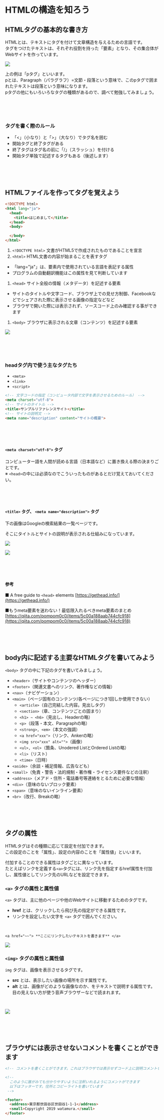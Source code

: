# HTMLの構造を知ろう

## HTMLタグの基本的な書き方

HTMLとは、テキストにタグを付けて文章構造を与えるための言語です。  
タグをつけたテキストは、それぞれ役割を持った「要素」となり、その集合体がWebサイトを作っています。

![](https://laro.jp/wp-content/uploads/2019/11/lesson-html-structure1.png)

上の例は「pタグ」といいます。  
pとは、Paragraph（パラグラフ）=文節・段落という意味で、このpタグで囲まれたテキストは段落という意味になります。  
pタグの他にもいろいろなタグの種類があるので、調べて勉強してみましょう。  

<br><br><br>

### タグを書く際のルール
- 「<」（小なり）と「>」（大なり）でタグ名を囲む
- 開始タグと終了タグがある
- 終了タグはタグ名の前に「/」（スラッシュ）を付ける
- 開始タグ単独で記述するタグもある（後述します）

<br><br><br>

##  HTMLファイルを作ってタグを覚えよう

```html
<!DOCTYPE html>
<html lang="ja">
  <head>
    <title>はじめまして</title>
  </head>
  <body>
    
  </body>
</html>
```

1. ```<!DOCTYPE html>``` 文書がHTML5で作成されたものであることを宣言
1. ```<html>``` HTML文書の内容が始まることを表すタグ
  - 「lang="ja"」は、要素内で使用されている言語を表記する属性
  - プログラムの自動翻訳機能はこの属性を見て判断しています
1. ```<head>``` サイト全般の情報（メタデータ）を記述する要素
  - サイトのタイトルや文字コード、ブラウザ上での見せ方制御、Facebookなどでシェアされた際に表示させる画像の指定などなど
  - ブラウザで開いた際には表示されず、ソースコード上のみ確認する事ができます
1. ```<body>``` ブラウザに表示される文章（コンテンツ）を記述する要素

![](https://laro.jp/wp-content/uploads/2019/11/lesson-html-structure4.png)

<br><br><br>

### headタグ内で使う主なタグたち

- ```<meta>```
- ```<link>```
- ```<script>```

```html
<!-- 文字コードの指定（コンピュータ内部で文字を表示させるためのルール） -->
<meta charset="utf-8">
<!-- サイトのタイトル -->
<title>サンプルリファレンスサイト</title>
<!-- サイトの説明文 -->
<meta name="description" content="サイトの概要">
```

<br><br><br>

#### ```<meta charset="utf-8">``` タグ
コンピューター語を人間が読める言語（日本語など）に置き換える際の決まりごとです。  
※ ```<head>```の中には必須なのでこういったものがあるとだけ覚えておいてください。

<br><br><br>

#### ```<title>``` タグ、 ```<meta name="description">``` タグ

下の画像はGoogleの検索結果の一覧ページです。  

そこにタイトルとサイトの説明が表示される仕組みになっています。

![](https://laro.jp/wp-content/uploads/2019/11/lesson-html-structure2.png)

![](https://laro.jp/wp-content/uploads/2019/11/lesson-html-structure3.png)

<br><br><br>

#### 参考
■ A free guide to ```<head>``` elements
[https://gethead.info/](https://gethead.info/)
  
■もうmeta要素を迷わない！最低限入れるべきmeta要素のまとめ
[https://qiita.com/pompom0c0/items/5c00a188aab744cfc918](https://qiita.com/pompom0c0/items/5c00a188aab744cfc918)

<br><br><br>

## body内に記述する主要なHTMLタグを書いてみよう

```<body>``` タグの中に下記のタグを書いてみましょう。

- ```<header>```（サイトやコンテンツのヘッダー）
- ```<footer>```（関連文書へのリンク、著作権などの情報）
- ```<nav>```（ナビゲーション）
- ```<main>```（ページ固有のコンテンツ/各ページにつき1回しか使用できない）
  - ```<article>```（自己完結した内容。見出しタグ）
  - ```<section>```（章、コンテンツごとの固まり）
  - ```<h1> ~ <h6>```（見出し、Headerの略）
  - ```<p>```（段落・本文、Paragraphの略）
  - ```<strong>, <em>```（本文の強調）
  - ```<a href="xxx">```（リンク、Ankerの略）
  - ```<img src="xxx" alt="">```（画像）
  - ```<ul>, <ol>```（箇条、Unodered ListとOrdered Listの略）
  - ```<li>```（リスト）
  - ```<time>```（日時）
- ```<aside>```（余談・補足情報、広告なども）
- ```<small>```（免責・警告・法的規制・著作権・ライセンス要件などの注釈）
- ```<address>```（メアド・住所・電話番号等連絡をとるために必要な情報）
- ```<div>```（意味のないブロック要素）
- ```<span>```（意味のないインライン要素）
- ```<br>```（改行、Breakの略）

<br><br><br>

## タグの属性

HTMLタグはその種類に応じて設定を付加できます。  
この設定のことを「属性」、設定の内容のことを「属性値」といいます。  
  
付加することのできる属性はタグごとに異なっています。  
たとえばリンクを定義する```<a>```タグには、リンク先を指定するhref属性を付加し、属性値としてリンク先のURLなどを設定できます。

### ```<a>``` タグの属性と属性値

```<a>``` タグは、主に他のページや他のWebサイトに移動するためのタグです。

- **href** とは、クリックしたら飛び先の指定ができる属性です。
- リンクを設定したい文字を ```<a>``` タグで囲んでください。

<br>

```<a href="~~"> **ここにリンクしたいテキストを書きます** </a>```


![](https://laro.jp/wp-content/uploads/2019/11/lesson-html-tag1.png)


### ```<img>``` タグの属性と属性値

```img``` タグは、画像を表示させるタグです。

- **src** とは、表示したい画像の場所を示す属性です。
- **alt** とは、画像がどのような画像なのか、をテキストで説明する属性です。目の見えない方が使う音声ブラウザーなどで読まれます。

<br>

![](https://laro.jp/wp-content/uploads/2019/11/lesson-html-tag2.png)

<br><br><br>

## ブラウザには表示させないコメントを書くことができます

```html
<!-- コメントを書くことができます。これはブラウザでは表示せずコード上に説明コメントを残すことができます -->
```

```html
<!-- 
  このように誰がみても分かりやすいように注釈いれるようにコメントができます
  以下はフッターです。住所とコピーライトを書いています
 -->

<footer>
  <address>東京都世田谷区世田谷1-1-1</address>
  <small>Copyright 2019 watamura.</small>
</footer>
```